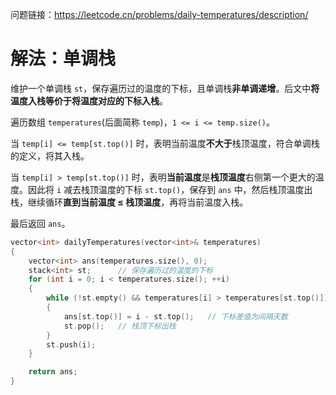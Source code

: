 问题链接：https://leetcode.cn/problems/daily-temperatures/description/

# 解法：单调栈

维护一个单调栈 `st`，保存遍历过的温度的下标，且单调栈**非单调递增**。后文中**将温度入栈等价于将温度对应的下标入栈**。

遍历数组 `temperatures`(后面简称 `temp`)，`1 <= i <= temp.size()`。

当 `temp[i] <= temp[st.top()]` 时，表明当前温度**不大于**栈顶温度，符合单调栈的定义，将其入栈。

当 `temp[i] > temp[st.top()]` 时，表明**当前温度**是**栈顶温度**右侧第一个更大的温度。因此将 `i` 减去栈顶温度的下标 `st.top()`，保存到 `ans` 中，然后栈顶温度出栈，继续循环**直到当前温度 $\le$ 栈顶温度**，再将当前温度入栈。

最后返回 `ans`。

```cpp
vector<int> dailyTemperatures(vector<int>& temperatures)
{
    vector<int> ans(temperatures.size(), 0);
    stack<int> st;      // 保存遍历过的温度的下标
    for (int i = 0; i < temperatures.size(); ++i)
    {
        while (!st.empty() && temperatures[i] > temperatures[st.top()]) // 将所有更小的温度值弹出栈
        {
            ans[st.top()] = i - st.top();   // 下标差值为间隔天数
            st.pop();   // 栈顶下标出栈
        }
        st.push(i);
    }

    return ans;
}
```
